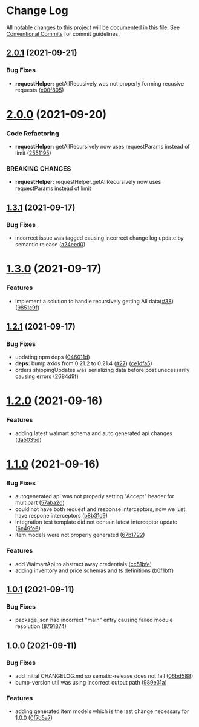 # Change Log

All notable changes to this project will be documented in this file.
See [Conventional Commits](https://conventionalcommits.org) for commit guidelines.

## [2.0.1](https://github.com/whitebox-co/walmart-marketplace-api/compare/v2.0.0...v2.0.1) (2021-09-21)

### Bug Fixes

-   **requestHelper:** getAllRecusively was not properly forming recusive requests ([e00f805](https://github.com/whitebox-co/walmart-marketplace-api/commit/e00f805cc66bb1907668c5be7be44a9e86605ab4))

# [2.0.0](https://github.com/whitebox-co/walmart-marketplace-api/compare/v1.3.1...v2.0.0) (2021-09-20)

### Code Refactoring

-   **requestHelper:** getAllRecursively now uses requestParams instead of limit ([2551195](https://github.com/whitebox-co/walmart-marketplace-api/commit/255119580e6971e37b40d32a423df6a942922824))

### BREAKING CHANGES

-   **requestHelper:** requestHelper.getAllRecursively now uses requestParams instead of limit

## [1.3.1](https://github.com/whitebox-co/walmart-marketplace-api/compare/v1.3.0...v1.3.1) (2021-09-17)

### Bug Fixes

-   incorrect issue was tagged causing incorrect change log update by semantic release ([a24eed0](https://github.com/whitebox-co/walmart-marketplace-api/commit/a24eed08dbdf469a640eef78e875587270353db7))

# [1.3.0](https://github.com/whitebox-co/walmart-marketplace-api/compare/v1.2.1...v1.3.0) (2021-09-17)

### Features

-   implement a solution to handle recursively getting All data([#38](https://github.com/whitebox-co/walmart-marketplace-api/issues/18)) ([9851c9f](https://github.com/whitebox-co/walmart-marketplace-api/commit/9851c9f9904a0daf68a2a0df976ad6ea01cae46b))

## [1.2.1](https://github.com/whitebox-co/walmart-marketplace-api/compare/v1.2.0...v1.2.1) (2021-09-17)

### Bug Fixes

-   updating npm deps ([046011d](https://github.com/whitebox-co/walmart-marketplace-api/commit/046011da72c9f203ede11a609cfeb43c9cac0dc0))
-   **deps:** bump axios from 0.21.2 to 0.21.4 ([#27](https://github.com/whitebox-co/walmart-marketplace-api/issues/27)) ([ce1dfa5](https://github.com/whitebox-co/walmart-marketplace-api/commit/ce1dfa5bd1567505a0a93b21d7ca0b354363a2d5))
-   orders shippingUpdates was serializing data before post unecessarily causing errors ([2684d9f](https://github.com/whitebox-co/walmart-marketplace-api/commit/2684d9f017f44cdbce62f5921ba8ebca57e83fe8))

# [1.2.0](https://github.com/whitebox-co/walmart-marketplace-api/compare/v1.1.0...v1.2.0) (2021-09-16)

### Features

-   adding latest walmart schema and auto generated api changes ([da5035d](https://github.com/whitebox-co/walmart-marketplace-api/commit/da5035dcfeec11f05682db78863572c33a1415d1))

# [1.1.0](https://github.com/whitebox-co/walmart-marketplace-api/compare/v1.0.1...v1.1.0) (2021-09-16)

### Bug Fixes

-   autogenerated api was not properly setting "Accept" header for multipart ([57aba2d](https://github.com/whitebox-co/walmart-marketplace-api/commit/57aba2dffb2229d175b0999a4abe01780af4e3d2))
-   could not have both request and response interceptors, now we just have respone interceptors ([b8b31c9](https://github.com/whitebox-co/walmart-marketplace-api/commit/b8b31c9f63629f57c5b08749dd3ece1928e0e3d6))
-   integration test template did not contain latest interceptor update ([6c49fe6](https://github.com/whitebox-co/walmart-marketplace-api/commit/6c49fe62437b93e4d4a7215c82234394ac43bc9f))
-   item models were not properly generated ([67b1722](https://github.com/whitebox-co/walmart-marketplace-api/commit/67b1722426bcd609ae475858e3ac2fb312cc0596))

### Features

-   add WalmartApi to abstract away credentials ([cc51bfe](https://github.com/whitebox-co/walmart-marketplace-api/commit/cc51bfe59695d9bb1cf3e7f0dfc4090fde1c0213))
-   adding inventory and price schemas and ts definitions ([b0f1bff](https://github.com/whitebox-co/walmart-marketplace-api/commit/b0f1bffad1caaca3de980321742fea021611a2bc))

## [1.0.1](https://github.com/whitebox-co/walmart-marketplace-api/compare/v1.0.0...v1.0.1) (2021-09-11)

### Bug Fixes

-   package.json had incorrect "main" entry causing failed module resolution ([8791874](https://github.com/whitebox-co/walmart-marketplace-api/commit/879187416c8dd47ff8c10c126e1e5b8833ff4500))

## 1.0.0 (2021-09-11)

### Bug Fixes

-   add initial CHANGELOG.md so sematic-release does not fail ([06bd588](https://github.com/whitebox-co/walmart-marketplace-api/commit/06bd588b146533717d05215917cff5c1f5031d35))
-   bump-version util was using incorrect output path ([989e31a](https://github.com/whitebox-co/walmart-marketplace-api/commit/989e31aee1687cabd8172b49abbe63f16c009084))

### Features

-   adding generated item models which is the last change necessary for 1.0.0 ([0f7d5a7](https://github.com/whitebox-co/walmart-marketplace-api/commit/0f7d5a7bdd90dc6f8a76acdac98e3f2ac65c37ac))
